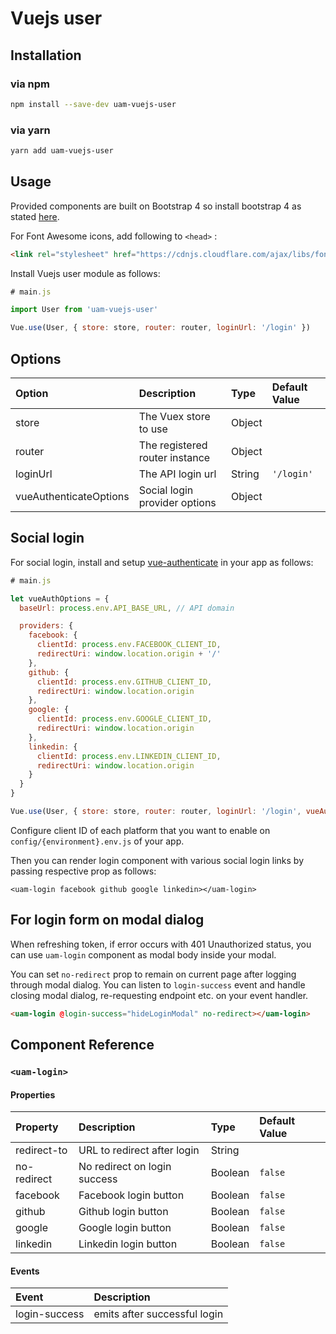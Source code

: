 # Vuejs user

## Installation

### via npm

```bash
npm install --save-dev uam-vuejs-user
```

### via yarn

```bash
yarn add uam-vuejs-user
```

## Usage

Provided components are built on Bootstrap 4 so install bootstrap 4 as stated [here](https://getbootstrap.com/docs/4.0/getting-started/introduction/).

For Font Awesome icons, add following to `<head>` :

```html
<link rel="stylesheet" href="https://cdnjs.cloudflare.com/ajax/libs/font-awesome/4.7.0/css/font-awesome.min.css">
```

Install Vuejs user module as follows:

```js
# main.js

import User from 'uam-vuejs-user'

Vue.use(User, { store: store, router: router, loginUrl: '/login' })
```

## Options

| Option                 | Description                    | Type      | Default Value |
|:-----------------------|:-------------------------------|:----------|:--------------|
| store                  | The Vuex store to use          | Object    |               |
| router                 | The registered router instance | Object    |               |
| loginUrl               | The API login url              | String    | `'/login'`    |
| vueAuthenticateOptions | Social login provider options  | Object    |               |

## Social login

For social login, install and setup [vue-authenticate](https://github.com/dgrubelic/vue-authenticate#installation) in your app as follows:

```js
# main.js

let vueAuthOptions = {
  baseUrl: process.env.API_BASE_URL, // API domain

  providers: {
    facebook: {
      clientId: process.env.FACEBOOK_CLIENT_ID,
      redirectUri: window.location.origin + '/'
    },
    github: {
      clientId: process.env.GITHUB_CLIENT_ID,
      redirectUri: window.location.origin
    },
    google: {
      clientId: process.env.GOOGLE_CLIENT_ID,
      redirectUri: window.location.origin
    },
    linkedin: {
      clientId: process.env.LINKEDIN_CLIENT_ID,
      redirectUri: window.location.origin
    }
  }
}

Vue.use(User, { store: store, router: router, loginUrl: '/login', vueAuthenticateOptions: vueAuthOptions })

```

Configure client ID of each platform that you want to enable on `config/{environment}.env.js` of your app.

Then you can render login component with various social login links by passing respective prop as follows:

```vue
<uam-login facebook github google linkedin></uam-login>
```

## For login form on modal dialog

When refreshing token, if error occurs with 401 Unauthorized status, you can use `uam-login` component as modal body inside your modal.

You can set `no-redirect` prop to remain on current page after logging through modal dialog.
You can listen to `login-success` event and handle closing modal dialog, re-requesting endpoint etc. on your event handler.

```html
<uam-login @login-success="hideLoginModal" no-redirect></uam-login>
```

## Component Reference

### `<uam-login>`

#### Properties

| Property    | Description                  | Type    | Default Value |
|:------------|:-----------------------------|:--------|:--------------|
| redirect-to | URL to redirect after login  | String  |               |
| no-redirect | No redirect on login success | Boolean | `false`       |
| facebook    | Facebook login button        | Boolean | `false`       |
| github      | Github login button          | Boolean | `false`       |
| google      | Google login button          | Boolean | `false`       |
| linkedin    | Linkedin login button        | Boolean | `false`       |

#### Events

| Event         | Description                   |
|:--------------|:------------------------------|
| login-success | emits after successful login  |
